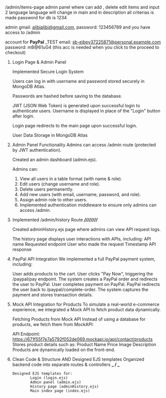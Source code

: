 /admin/items-page admin panel where can add , delete edit items and input 2 language
language will change in main and in description
all criterias is made
password for db is 1234

admin gmail: alibialibi@gmail.com, password: 123456789 and you have access to /admin

account for **PayPal** \_TEST
email: sb-eibpy37225871@personal.example.com
password: mB@61uG4
(this acc is needed when you click to the proceed to checkout)

1.  Login Page & Admin Panel

    Implemented Secure Login System

    Users can log in with username and password stored securely in MongoDB Atlas.

    Passwords are hashed before saving to the database.

    JWT (JSON Web Token) is generated upon successful login to authenticate users.
    Username is displayed in place of the "Login" button after login.

    Login page redirects to the main page upon successful login.

    User Data Storage in MongoDB Atlas

2.  Admin Panel Functionality
    Admins can access /admin route (protected by JWT authentication).

    Created an admin dashboard (admin.ejs).

    Admins can:

    1. View all users in a table format (with name & role).
    2. Edit users (change username and role).
    3. Delete users permanently.
    4. Add new users (with email, username, password, and role).
    5. Assign admin role to other users.
    6. Implemented authentication middleware to ensure only admins can access /admin.

3.  Implemented /admin/history Route **_////////_**

    Created adminHistory.ejs page where admins can view API request logs.

    The history page displays user interactions with APIs, including:
    API name
    Requested endpoint
    User who made the request
    Timestamp
    API response

4.  PayPal API Integration
    We implemented a full PayPal payment system, including:

    User adds products to the cart.
    User clicks "Pay Now", triggering the /paypal/pay endpoint.
    The system creates a PayPal order and redirects the user to PayPal.
    User completes payment on PayPal.
    PayPal redirects the user back to /paypal/complete-order.
    The system captures the payment and stores transaction details.

5.  Mock API Integration for Products
    To simulate a real-world e-commerce experience, we integrated a Mock API to fetch product data dynamically.

    Fetching Products from Mock API
    Instead of using a database for products, we fetch them from MockAPI:

    API Endpoint:
    https://671f55f7e7a5792f052de069.mockapi.io/api/contact/products
    Stores product details such as:
    Product Name
    Price
    Image
    Description
    Products are dynamically loaded on the front-end.

6.  Clean Code & Structure AND Designed EJS templates
    Organized backend code into separate routes & controllers **_ / _**

        Designed EJS templates for:
                Login (login.ejs)
                Admin panel (admin.ejs)
                History page (adminHistory.ejs)
                Main index page (index.ejs)

